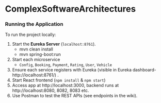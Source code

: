 # ComplexSoftwareArchitectures

### Running the Application

To run the project locally:

1. Start the **Eureka Server** (`localhost:8761`).
    - mvn clean install
    - mvn spring-boot:run
2. Start each microservice
   - `Config`, `Booking`, `Payment`, `Rating`, `User`, `Vehicle`
3. Ensure each service registers with Eureka (visible in Eureka dashboard- http://localhost:8761/) .
4. Start React frontend (`npm install` & `npm start`)
5. Access app at http://localhost:3000, backend runs at http://localhost:8080, 8082, 8083 etc.
6. Use Postman to test the REST APIs (see endpoints in the wiki).
